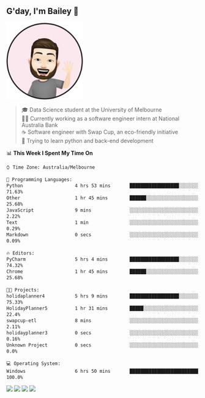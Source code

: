 ## G'day, I'm Bailey 👋

<img src="https://raw.githubusercontent.com/baely/baely/master/image.png" width="200px">

> 🎓 Data Science student at the University of Melbourne <br>
> 👨‍💻 Currently working as a software engineer intern  at National Australia Bank <br>
> ☕️ Software engineer with Swap Cup, an eco-friendly initiative <br>
> 🌱 Trying to learn python and back-end development

<!--START_SECTION:waka-->
📊 **This Week I Spent My Time On** 

```text
⌚︎ Time Zone: Australia/Melbourne

💬 Programming Languages: 
Python                   4 hrs 53 mins       ██████████████████░░░░░░░   71.63% 
Other                    1 hr 45 mins        ██████░░░░░░░░░░░░░░░░░░░   25.68% 
JavaScript               9 mins              ░░░░░░░░░░░░░░░░░░░░░░░░░   2.22% 
Text                     1 min               ░░░░░░░░░░░░░░░░░░░░░░░░░   0.29% 
Markdown                 0 secs              ░░░░░░░░░░░░░░░░░░░░░░░░░   0.09%

🔥 Editors: 
PyCharm                  5 hrs 4 mins        ██████████████████░░░░░░░   74.32% 
Chrome                   1 hr 45 mins        ██████░░░░░░░░░░░░░░░░░░░   25.68%

🐱‍💻 Projects: 
holidaplanner4           5 hrs 9 mins        ██████████████████░░░░░░░   75.33% 
HolidayPlanner5          1 hr 31 mins        █████░░░░░░░░░░░░░░░░░░░░   22.4% 
swapcup-etl              8 mins              ░░░░░░░░░░░░░░░░░░░░░░░░░   2.11% 
holidayplanner3          0 secs              ░░░░░░░░░░░░░░░░░░░░░░░░░   0.16% 
Unknown Project          0 secs              ░░░░░░░░░░░░░░░░░░░░░░░░░   0.0%

💻 Operating System: 
Windows                  6 hrs 50 mins       █████████████████████████   100.0%

```


<!--END_SECTION:waka-->

[<img height="40px" src="https://img.icons8.com/ios-filled/2x/linkedin.png">](https://linkedin.com/in/baileybutler1)
[<img height="40px" src="https://img.icons8.com/ios-filled/2x/github.png">](https://github.com/baely)
[<img height="40px" src="https://img.icons8.com/ios-filled/2x/salesforce.png">](https://trailblazer.me/id/baileybutler)
[<img height="40px" src="https://img.icons8.com/ios-filled/2x/instagram.png">](https://instagram.com/bae1y)
